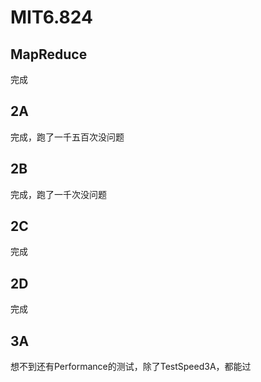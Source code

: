 # MIT6.824
## MapReduce
完成
## 2A
完成，跑了一千五百次没问题
## 2B
完成，跑了一千次没问题
## 2C
完成
## 2D
完成
## 3A
想不到还有Performance的测试，除了TestSpeed3A，都能过
